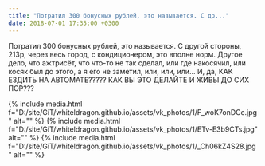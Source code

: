 ```yaml
---
title: "Потратил 300 бонусных рублей, это называется. С др..."
date: 2018-07-01 17:35:00 +0300
---
```


Потратил 300 бонусных рублей, это называется. С другой стороны, 213р, через весь город, с кондиционером, это вполне норм. Другое дело, что ажтрисёт, что что-то не так сделал, или где накосячил, или косяк был до этого, а я его не заметил, или, или, или...
И, да, КАК ЕЗДИТЬ НА АВТОМАТЕ????? КАК ВЫ ЭТО ДЕЛАЙТЕ И ЖИВЫ ДО СИХ ПОР???


{% include media.html f="D:/site/GiT/whiteldragon.github.io/assets/vk_photos/1/F_woK7onDCc.jpg" alt="" %}
{% include media.html f="D:/site/GiT/whiteldragon.github.io/assets/vk_photos/1/ETv-E3b9CTs.jpg" alt="" %}
{% include media.html f="D:/site/GiT/whiteldragon.github.io/assets/vk_photos/1/_Ch06kZ4S28.jpg" alt="" %}
